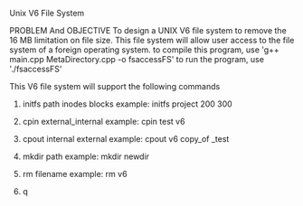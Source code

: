Unix V6 File System


PROBLEM And OBJECTIVE 
To design a UNIX V6 file system to remove the 16 MB limitation on file size.
This file system  will allow user  access to the file system of a foreign operating system.
to compile this program, use 'g++ main.cpp MetaDirectory.cpp -o fsaccessFS'
to run the program, use './fsaccessFS'

This V6 file system will support the following commands 


1. initfs path inodes blocks
	example: initfs project 200 300

2. cpin external_internal
	example: cpin test v6

3. cpout internal external
	example: cpout v6 copy_of _test

4. mkdir path
	example: mkdir  newdir

5. rm filename
        example: rm v6

6. q